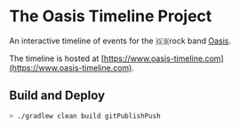 # The Oasis Timeline Project
An interactive timeline of events for the 🇬🇧rock band [Oasis](https://www.oasisinet.com/#!/home).

The timeline is hosted at [https://www.oasis-timeline.com](https://www.oasis-timeline.com).

## Build and Deploy

```sh
> ./gradlew clean build gitPublishPush
```
